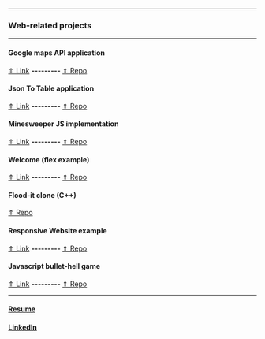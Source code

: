 ***
### [](#header-3) Web-related projects
***
#### [](#header-4) Google maps API application 
[&uArr; Link](https://azwift.github.io/googleMapsExtension/src) **---------** [&uArr; Repo](https://github.com/azwift/googleMapsExtension)

#### [](#header-4) Json To Table application
[&uArr; Link](https://azwift.github.io/JsonTableAPI/src) **---------** [&uArr; Repo](https://github.com/azwift/JsonTableAPI)

#### [](#header-4) Minesweeper JS implementation
[&uArr; Link](https://azwift.github.io/mineswp-js/) **---------** [&uArr; Repo](https://github.com/azwift/mineswp-js)

#### [](#header-4) Welcome (flex example)
[&uArr; Link](https://azwift.github.io/welcomeflex) **---------** [&uArr; Repo](https://github.com/azwift/welcomeflex)

#### [](#header-4) Flood-it clone (C++)
[&uArr; Repo](https://git.uwaterloo.ca/azouheir/projects-Ali/tree/master)

#### [](#header-4) Responsive Website example
[&uArr; Link](https://azwift.github.io/AliRevTestCrowdl) **---------** [&uArr; Repo](https://github.com/azwift/AliRevTestCrowdl)

#### [](#header-4) Javascript bullet-hell game
[&uArr; Link](https://www.kongregate.com/games/CrazyDiamondu/bonus-level) **---------** [&uArr; Repo](https://github.com/azwift/BonusLevel)
***

#### [](#header-4) [Resume](https://www.dropbox.com/s/ereq6lmt8vnjps4/Ali%20Bitar%20Resume%20a.pdf?dl=0)

#### [](#header-4) [LinkedIn](https://www.linkedin.com/in/ali-bitar-a30790154/)


